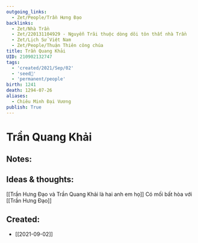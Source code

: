 ```yaml
---
outgoing_links:
  - Zet/People/Trần Hưng Đạo
backlinks:
  - Zet/Nhà Trần
  - Zet/220131104929 - Nguyễn Trãi thuộc dòng dõi tôn thất nhà Trần
  - Zet/Lịch Sử Việt Nam
  - Zet/People/Thuận Thiên công chúa
title: Trần Quang Khải
UID: 210902132747
tags:
  - 'created/2021/Sep/02'
  - 'seed🥜'
  - 'permanent/people'
birth: 1241
death: 1294-07-26
aliases:
  - Chiêu Minh Đại Vương
publish: True
---
```

# Trần Quang Khải

## Notes:

## Ideas & thoughts:
[[Trần Hưng Đạo và Trần Quang Khải là hai anh em họ]]
Có mối bất hòa với [[Trần Hưng Đạo]]


## Created:
- [[2021-09-02]]
